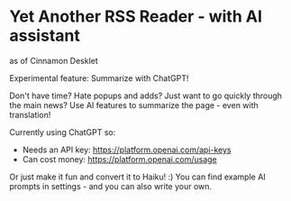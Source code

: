# Yet Another RSS Reader - with AI assistant
as of Cinnamon Desklet 

Experimental feature: Summarize with ChatGPT!

  Don't have time? Hate popups and adds? Just want to go quickly through
  the main news? 
  Use AI features to summarize the page - even with translation!

  Currently using ChatGPT so: 
  - Needs an API key:   https://platform.openai.com/api-keys 
  - Can cost money:  	https://platform.openai.com/usage

  Or just make it fun and convert it to Haiku! :)
  You can find example AI prompts in settings - and you can also write your
  own.

 


